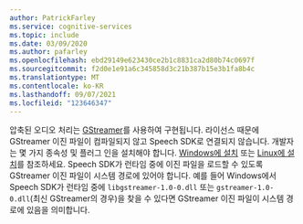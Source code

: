 ```yaml
---
author: PatrickFarley
ms.service: cognitive-services
ms.topic: include
ms.date: 03/09/2020
ms.author: pafarley
ms.openlocfilehash: ebd29149e623430ce2b1c8831ca2d80b74c0697f
ms.sourcegitcommit: f2d0e1e91a6c345858d3c21b387b15e3b1fa8b4c
ms.translationtype: MT
ms.contentlocale: ko-KR
ms.lasthandoff: 09/07/2021
ms.locfileid: "123646347"
---
```

압축된 오디오 처리는 [GStreamer](https://gstreamer.freedesktop.org)를 사용하여 구현됩니다. 라이선스 때문에 GStreamer 이진 파일이 컴파일되지 않고 Speech SDK로 연결되지 않습니다. 개발자는 몇 가지 종속성 및 플러그 인을 설치해야 합니다. [Windows에 설치](https://gstreamer.freedesktop.org/documentation/installing/on-windows.html?gi-language=c) 또는 [Linux에 설치](https://gstreamer.freedesktop.org/documentation/installing/on-linux.html?gi-language=c)를 참조하세요. Speech SDK가 런타임 중에 이진 파일을 로드할 수 있도록 GStreamer 이진 파일이 시스템 경로에 있어야 합니다. 예를 들어 Windows에서 Speech SDK가 런타임 중에 `libgstreamer-1.0-0.dll` 또는 `gstreamer-1.0-0.dll`(최신 GStreamer의 경우)을 찾을 수 있다면 GStreamer 이진 파일이 시스템 경로에 있음을 의미합니다.

